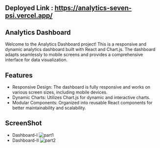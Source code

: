## Deployed Link : https://analytics-seven-psi.vercel.app/

## Analytics Dashboard

 Welcome to the Analytics Dashboard project! This is a responsive and dynamic analytics dashboard built with React and Chart.js. The dashboard adapts seamlessly to mobile screens and provides a comprehensive interface for data visualization.

## Features

* Responsive Design: The dashboard is fully responsive and works on various screen sizes, including mobile devices.
* Dynamic Charts: Utilizes Chart.js for dynamic and interactive charts.
* Modular Components: Organized into reusable React components for better maintainability and scalability.

## ScreenShot
* Dashboard-I
![part1](https://github.com/GaneshGourav/wilyer/assets/119353884/7c6b5967-450b-45d6-b1d7-f9f6315f6e1a)
* Dashboard-II
![part2](https://github.com/GaneshGourav/wilyer/assets/119353884/1f5ae393-5ce4-4860-8606-02f635a1da59)

  
 
